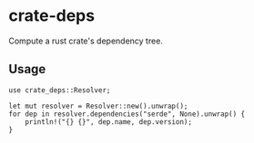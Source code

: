 # crate-deps

Compute a rust crate's dependency tree.

## Usage

```
use crate_deps::Resolver;

let mut resolver = Resolver::new().unwrap();
for dep in resolver.dependencies("serde", None).unwrap() {
    println!("{} {}", dep.name, dep.version);
}
```
